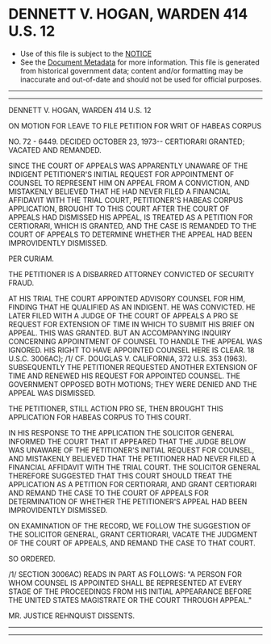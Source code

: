 ---
---

# DENNETT V. HOGAN, WARDEN 414 U.S. 12

* Use of this file is subject to the [NOTICE](https://github.com/publicdocs/notice/blob/master/NOTICE)
* See the [Document Metadata](../../../) for more information.
  This file is generated from historical government data; content and/or formatting may be inaccurate and out-of-date and should not be used for official purposes.

----------
----------

DENNETT V. HOGAN, WARDEN 414 U.S. 12

ON MOTION FOR LEAVE TO FILE PETITION FOR WRIT OF HABEAS CORPUS

NO. 72 - 6449.  DECIDED OCTOBER 23, 1973-- CERTIORARI GRANTED; VACATED AND REMANDED.

SINCE THE COURT OF APPEALS WAS APPARENTLY UNAWARE OF THE INDIGENT PETITIONER'S INITIAL REQUEST FOR APPOINTMENT OF COUNSEL TO REPRESENT HIM ON APPEAL FROM A CONVICTION, AND MISTAKENLY BELIEVED THAT HE HAD NEVER FILED A FINANCIAL AFFIDAVIT WITH THE TRIAL COURT, PETITIONER'S HABEAS CORPUS APPLICATION, BROUGHT TO THIS COURT AFTER THE COURT OF APPEALS HAD DISMISSED HIS APPEAL, IS TREATED AS A PETITION FOR CERTIORARI, WHICH IS GRANTED, AND THE CASE IS REMANDED TO THE COURT OF APPEALS TO DETERMINE WHETHER THE APPEAL HAD BEEN IMPROVIDENTLY DISMISSED.

PER CURIAM.

THE PETITIONER IS A DISBARRED ATTORNEY CONVICTED OF SECURITY FRAUD.

AT HIS TRIAL THE COURT APPOINTED ADVISORY COUNSEL FOR HIM, FINDING THAT HE QUALIFIED AS AN INDIGENT.  HE WAS CONVICTED.  HE LATER FILED WITH A JUDGE OF THE COURT OF APPEALS A PRO SE REQUEST FOR EXTENSION OF TIME IN WHICH TO SUBMIT HIS BRIEF ON APPEAL.  THIS WAS GRANTED.  BUT AN ACCOMPANYING INQUIRY CONCERNING APPOINTMENT OF COUNSEL TO HANDLE THE APPEAL WAS IGNORED.  HIS RIGHT TO HAVE APPOINTED COUNSEL HERE IS CLEAR.  18 U.S.C. 3006AC); /1/  CF. DOUGLAS V. CALIFORNIA, 372 U.S. 353 (1963).  SUBSEQUENTLY THE PETITIONER REQUESTED ANOTHER EXTENSION OF TIME AND RENEWED HIS REQUEST FOR APPOINTED COUNSEL.  THE GOVERNMENT OPPOSED BOTH MOTIONS; THEY WERE DENIED AND THE APPEAL WAS DISMISSED.

THE PETITIONER, STILL ACTION PRO SE, THEN BROUGHT THIS APPLICATION FOR HABEAS CORPUS TO THIS COURT.

IN HIS RESPONSE TO THE APPLICATION THE SOLICITOR GENERAL INFORMED THE COURT THAT IT APPEARED THAT THE JUDGE BELOW WAS UNAWARE OF THE PETITIONER'S INITIAL REQUEST FOR COUNSEL, AND MISTAKENLY BELIEVED THAT THE PETITIONER HAD NEVER FILED A FINANCIAL AFFIDAVIT WITH THE TRIAL COURT.  THE SOLICITOR GENERAL THEREFORE SUGGESTED THAT THIS COURT SHOULD TREAT THE APPLICATION AS A PETITION FOR CERTIORARI, AND GRANT CERTIORARI AND REMAND THE CASE TO THE COURT OF APPEALS FOR DETERMINATION OF WHETHER THE PETITIONER'S APPEAL HAD BEEN IMPROVIDENTLY DISMISSED.

ON EXAMINATION OF THE RECORD, WE FOLLOW THE SUGGESTION OF THE SOLICITOR GENERAL, GRANT CERTIORARI, VACATE THE JUDGMENT OF THE COURT OF APPEALS, AND REMAND THE CASE TO THAT COURT.

SO ORDERED.

/1/  SECTION 3006AC) READS IN PART AS FOLLOWS:  "A PERSON FOR WHOM COUNSEL IS APPOINTED SHALL BE REPRESENTED AT EVERY STAGE OF THE PROCEEDINGS FROM HIS INITIAL APPEARANCE BEFORE THE UNITED STATES MAGISTRATE OR THE COURT THROUGH APPEAL."

MR. JUSTICE REHNQUIST DISSENTS.


----------
----------

